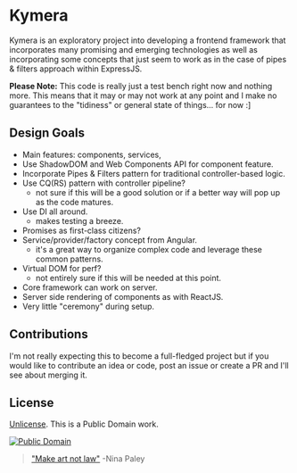 # Kymera

Kymera is an exploratory project into developing a frontend framework that incorporates many promising and emerging technologies as well as incorporating some concepts that just seem to work as in the case of pipes & filters approach within ExpressJS. 

**Please Note:** This code is really just a test bench right now and nothing more. This means that it may or may not work at any point and I make no guarantees to the "tidiness" or general state of things... for now :]

## Design Goals

- Main features: components, services, 
- Use ShadowDOM and Web Components API for component feature.
- Incorporate Pipes & Filters pattern for traditional controller-based logic.
- Use CQ(RS) pattern with controller pipeline?
    - not sure if this will be a good solution or if a better way will pop up as the code matures.
- Use DI all around.
    - makes testing a breeze.
- Promises as first-class citizens?
- Service/provider/factory concept from Angular.
    - it's a great way to organize complex code and leverage these common patterns.
- Virtual DOM for perf?
    - not entirely sure if this will be needed at this point.
- Core framework can work on server.
- Server side rendering of components as with ReactJS.
- Very little "ceremony" during setup.

## Contributions

I'm not really expecting this to become a full-fledged project but if you would like to contribute an idea or code, post an issue or create a PR and I'll see about merging it. 

## License

[Unlicense](http://unlicense.org/UNLICENSE). This is a Public Domain work. 

[![Public Domain](https://licensebuttons.net/p/mark/1.0/88x31.png)](http://questioncopyright.org/promise)

> ["Make art not law"](http://questioncopyright.org/make_art_not_law_interview) -Nina Paley
